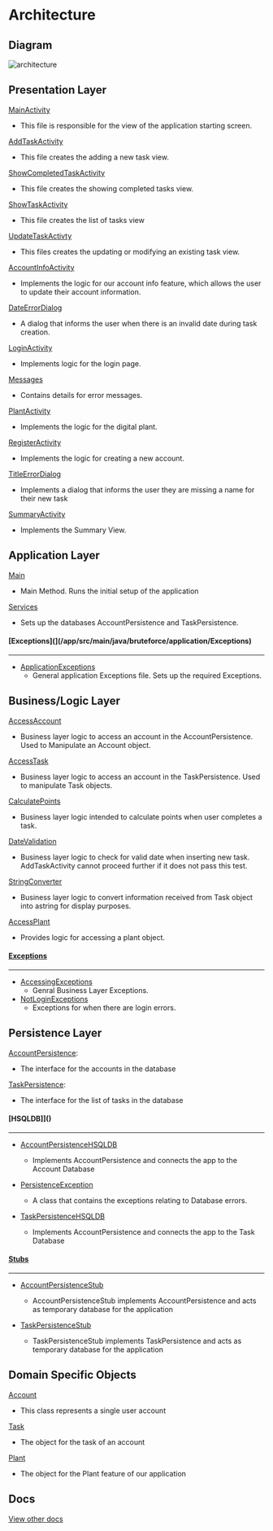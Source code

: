 # Architecture

## Diagram

![architecture](ArchitechtureFlowchart.png)

## Presentation Layer
[MainActivity](https://code.cs.umanitoba.ca/comp3350-summer2019/brute-force---11-/blob/master/app/src/main/java/bruteforce/presentation/MainActivity)
- This file is responsible for the view of the application starting screen.

[AddTaskActivity](https://code.cs.umanitoba.ca/comp3350-summer2019/brute-force---11-/blob/master/app/src/main/java/bruteforce/presentation/AddTaskActivity)
- This file creates the adding a new task view.

[ShowCompletedTaskActivity](https://code.cs.umanitoba.ca/comp3350-summer2019/brute-force---11-/blob/master/app/src/main/java/bruteforce/presentation/ShowCompletedTaskActivity)
- This file creates the showing completed tasks view.

[ShowTaskActivity](https://code.cs.umanitoba.ca/comp3350-summer2019/brute-force---11-/blob/master/app/src/main/java/bruteforce/presentation/ShowTaskActivity)
- This file creates the list of tasks view

[UpdateTaskActivty](/app/src/main/java/bruteforce/presentation/UpdateTaskActivity)
- This files creates the updating or modifying an existing task view.

[AccountInfoActivity](/app/src/main/java/bruteforce/presentation/AccountInfoActivity)
- Implements the logic for our account info feature, which allows the user to update their account information.

[DateErrorDialog](/app/src/main/java/bruteforce/presentation/DateErrorDialog)
- A dialog that informs the user when there is an invalid date during task creation.

[LoginActivity](/app/src/main/java/bruteforce/presentation/LoginActivity)
- Implements logic for the login page.

[Messages](/app/src/main/java/bruteforce/Presentation/Messages)
- Contains details for error messages.

[PlantActivity](/app/src/main/java/bruteforce/presentation/PlantActivity)
- Implements the logic for the digital plant.

[RegisterActivity](/app/src/main/java/bruteforce/presentation/RegisterActivity)
- Implements the logic for creating a new account.

[TitleErrorDialog](/app/src/main/java/bruteforce/Presentation/TitleErrorDialog)
- Implements a dialog that informs the user they are missing a name for their new task

[SummaryActivity](/app/src/main/java/bruteforce/Presentation/SummaryActivity)
- Implements the Summary View.

## Application Layer
[Main](https://code.cs.umanitoba.ca/comp3350-summer2019/brute-force---11-/blob/master/app/src/main/java/bruteforce/application/Main.java)
-  Main Method. Runs the initial setup of the application

[Services](/app/src/main/java/bruteforce/application/Services)
- Sets up the databases AccountPersistence and TaskPersistence.

#### [Exceptions](](/app/src/main/java/bruteforce/application/Exceptions)
---
- [ApplicationExceptions](/app/src/main/java/bruteforce/application/Exceptions/ApplicationExceptions)
     - General application Exceptions file. Sets up the required Exceptions.

## Business/Logic Layer
[AccessAccount](/app/src/main/java/bruteforce/business/AccessAccount)
- Business layer logic to access an account in the AccountPersistence. Used to Manipulate an Account object.

[AccessTask](/app/src/main/java/bruteforce/business/AccessTask)
- Business layer logic to access an account in the TaskPersistence. Used to manipulate Task objects.

[CalculatePoints](/app/src/main/java/bruteforce/business/CalculatePoints)
- Business layer logic intended to calculate points when user completes a task.

[DateValidation](/app/src/main/java/bruteforce/business/DataValidation)
- Business layer logic to check for valid date when inserting new task. AddTaskActivity cannot proceed further if it does not pass this test.

[StringConverter](/app/src/main/java/bruteforce/business/StringConverter)
- Business layer logic to convert information received from Task object into astring for display purposes.

[AccessPlant](/app/src/main/java/bruteforce/business/AcessPlant)
- Provides logic for accessing a plant object.

#### [Exceptions](/app/src/main/java/bruteforce/business/Exceptions/)
---
- [AccessingExceptions](/app/src/main/java/bruteforce/business/Exceptions/AccessingExceptions)
    - Genral Business Layer Exceptions.
- [NotLoginExceptions](/app/src/main/java/bruteforce/business/Exceptions/NotLoginExceptions)
    - Exceptions for when there are login errors.

## Persistence Layer
[AccountPersistence](/app/src/main/java/bruteforce/Persistence/AccountPersistence):
- The interface for the accounts in the database

[TaskPersistence](/app/src/main/java/bruteforce/Persistence/TaskPersistence):
- The interface for the list of tasks in the database

#### [HSQLDB]]()
---
- [AccountPersistenceHSQLDB](/app/src/main/java/bruteforce/Persistence/hsqldb/AccountPersistenceHSQLDB)
    - Implements AccountPersistence and connects the app to the Account Database

- [PersistenceException](/app/src/main/java/bruteforce/Persistence/hsqldb/PersistenceException)
    - A class that contains the exceptions relating to Database errors.

- [TaskPersistenceHSQLDB](/app/src/main/java/bruteforce/Persistence/hsqldb/TaskPersistenceHSQLDB)
    - Implements AccountPersistence and connects the app to the Task Database


#### [Stubs]()
---
- [AccountPersistenceStub](/app/src/main/java/bruteforce/Persistence/stubs/AccountPersistenceStub)
    - AccountPersistenceStub implements AccountPersistence and acts as temporary database for the application 

- [TaskPersistenceStub](/app/src/main/java/bruteforce/Persistence/stubs/TaskPersistenceStub)
     - TaskPersistenceStub implements TaskPersistence and acts as temporary database for the application

## Domain Specific Objects
[Account](/app/src/main/java/bruteforce/objects/Account)
-  This class represents a single user account

[Task](/app/src/main/java/bruteforce/objects/Task)
- The object for the task of an account

[Plant](app/src/main/java/bruteforce/objects/Plant)
- The object for the Plant feature of our application


## Docs 

[View other docs](/docs)


